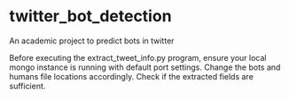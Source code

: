 # twitter_bot_detection
An academic project to predict bots in twitter

Before executing the extract_tweet_info.py program, ensure your local mongo instance is running with default port settings.
Change the bots and humans file locations accordingly.
Check if the extracted fields are sufficient.